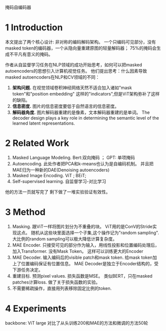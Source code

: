 掩码自编码器

# 1 Introduction 
本文提出了两个核心设计: 非对称的编码解码架构。 一个只编码可见部分，没有masked token的编码器，一个从隐向量重建原图的轻量解码器； 75%的掩码会生成不平凡有意义的掩码。 

作者从自监督学习任务在NLP领域的成功开始思考，如何可以把masked autoencoders的思想引入计算机视觉任务。 他们提出思考：什么因素导致masked autoencoders在NLP和CV领域的不同：
1. **架构问题.** 在视觉领域卷积神经网络天然不适合加入诸如"mask token"和"position embedding" 这样的"indicators",但是ViT架构弥补了这样的缺陷。
2. **信息密度.** 图片的信息密度要低于自然语言的信息密度。
3. **解码器角度.** 图片解码器重建的是像素，文本解码器重建的是单词。 The decoder design plays a key role in determining the semantic level of the learned latent representations.


# 2 Related Work 

1. Masked Language Modeling. Bert:双向掩码  ； GPT: 单项掩码
2. Autoencoding. 此处作者把PCA和k-means也认为是自编码机制。 并且把MAE归为一种新的DAE(Denoising autoencoders)
3. Masked Image Encoding. ViT ; BEiT; 
4. Self-supervised learning. 自监督学习-对比学习




他的方法一页就写完了 剩下做了一堆实验验证有效性。 
# 3 Method
1. Masking. 跟ViT一样将图片划分为不重叠的块。 ViT用的是ConV的Stride实现这点。 随机从这些块里面选择一个子集,这个操作记为"random sampling".   大比例的random sampling可以极大降低计算复杂度。 
2. MAE Encoder. 只接受可见的部分作为输入，用线性投影和位置编码处理后，加入Transformer.  没有Mask  Token。 这样可以训练更大的Encoder
3. MAE Decoder. 输入编码后的visible patch和mask token.  给mask token加上了位置编码保证有位置信息。  MAE Decoder是独立于Encoder结构的，受下游任务决定。 
4. 重建目标. 预测pixel values.  损失函数是MSE。 类似BERT，只在masked patches计算loss.  做了关于损失函数的实验。 
5. 不需要稀疏操作，直接用列表移除固定比例的token.
# 4 Experiments
backbone: ViT large
对比了从头训练200和MAE的方法和微调的方法50轮 




